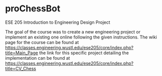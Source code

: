 # proChessBot

ESE 205 Introduction to Engineering Design Project

The goal of the course was to create a new engineering project or implement an existing one online following the given instructions. The wiki page for the course can be found at https://classes.engineering.wustl.edu/ese205/core/index.php?title=Main_Page
the link for this specific project detailing the implementation can be found at https://classes.engineering.wustl.edu/ese205/core/index.php?title=CV_Chess
